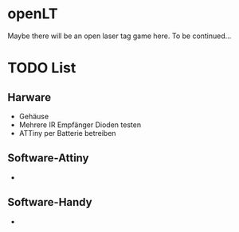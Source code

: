 # openLT
Maybe there will be an open laser tag game here. To be continued...

# TODO List

## Harware
* Gehäuse
* Mehrere IR Empfänger Dioden testen
* ATTiny per Batterie betreiben

## Software-Attiny
*

## Software-Handy
*